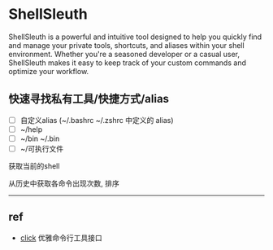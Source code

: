 # ShellSleuth

ShellSleuth is a powerful and intuitive tool designed to help you quickly find and manage your private tools, shortcuts,
and aliases within your shell environment. Whether you're a seasoned developer or a casual user, ShellSleuth makes it
easy to keep track of your custom commands and optimize your workflow.

## 快速寻找私有工具/快捷方式/alias

* [ ] 自定义alias (~/.bashrc ~/.zshrc 中定义的 alias)
* [ ] ~/help
* [ ] ~/bin  ~/.bin
* [ ] ~/可执行文件

获取当前的shell

从历史中获取各命令出现次数, 排序

---

## ref

- [click](https://click-docs-zh-cn.readthedocs.io/zh/latest/) 优雅命令行工具接口
